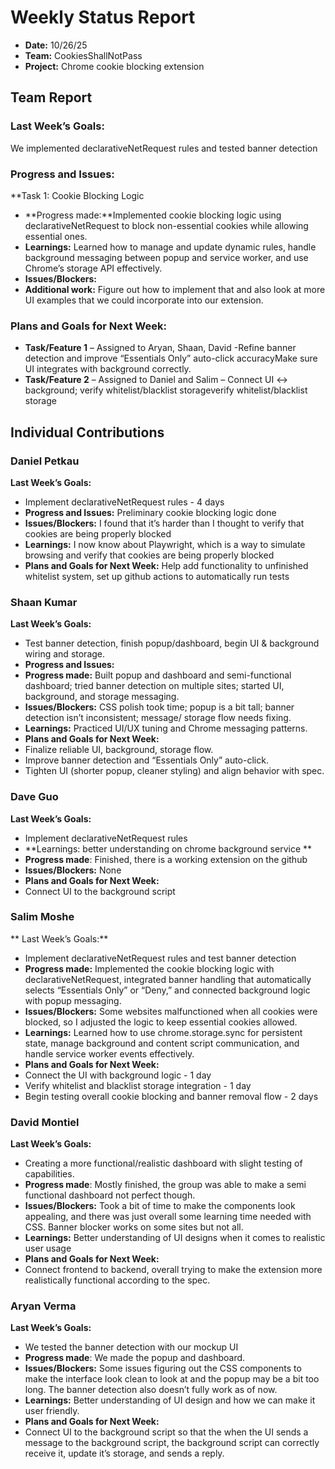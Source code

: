 # Weekly Status Report
- **Date:** 10/26/25
- **Team:** CookiesShallNotPass
- **Project:** Chrome cookie blocking extension


## Team Report
### Last Week’s Goals:
We implemented declarativeNetRequest rules and tested banner detection
### Progress and Issues:
**Task 1: Cookie Blocking Logic
- **Progress made:**Implemented cookie blocking logic using declarativeNetRequest to block non-essential cookies while allowing essential ones.
- **Learnings:** Learned how to manage and update dynamic rules, handle background messaging between popup and service worker, and use Chrome’s storage API effectively.
- **Issues/Blockers:** 
- **Additional work:** Figure out how to implement that and also look at more UI examples that we could incorporate into our extension.
### Plans and Goals for Next Week:
- **Task/Feature 1**  – Assigned to Aryan, Shaan, David  -Refine banner detection and improve “Essentials Only” auto-click accuracyMake sure UI integrates with background correctly.
- **Task/Feature 2**  – Assigned to Daniel and Salim – Connect UI ↔ background; verify whitelist/blacklist storageverify whitelist/blacklist storage

## Individual Contributions

### Daniel Petkau
**Last Week’s Goals:**
- Implement declarativeNetRequest rules - 4 days
- **Progress and Issues:** Preliminary cookie blocking logic done
- **Issues/Blockers:** I found that it’s harder than I thought to verify that cookies are being properly blocked
- **Learnings:** I now know about Playwright, which is a way to simulate browsing and verify that cookies are being properly blocked
- **Plans and Goals for Next Week:** Help add functionality to unfinished whitelist system, set up github actions to automatically run tests

### Shaan Kumar
**Last Week’s Goals:**
- Test banner detection, finish popup/dashboard, begin UI & background wiring and storage.
- **Progress and Issues:**
- **Progress made:** Built popup and dashboard and semi-functional dashboard; tried banner detection on multiple sites; started UI, background, and storage messaging.
- **Issues/Blockers:** CSS polish took time; popup is a bit tall; banner detection isn’t inconsistent; message/ storage flow needs fixing.
- **Learnings:** Practiced UI/UX tuning and Chrome messaging patterns.
- **Plans and Goals for Next Week:**
- Finalize reliable UI, background, storage flow.
- Improve banner detection and “Essentials Only” auto-click.
- Tighten UI (shorter popup, cleaner styling) and align behavior with spec.

### Dave Guo
**Last Week’s Goals:**
- Implement declarativeNetRequest rules
- **Learnings: better understanding on chrome background service **
- **Progress made**: Finished, there is a working extension on the github
- **Issues/Blockers:** None
- **Plans and Goals for Next Week:**
- Connect UI to the background script 

### Salim Moshe
** Last Week’s Goals:**
- Implement declarativeNetRequest rules and test banner detection
- **Progress made:** Implemented the cookie blocking logic with declarativeNetRequest, integrated banner handling that automatically selects “Essentials Only” or “Deny,” and connected background logic with popup messaging.
- **Issues/Blockers:** Some websites malfunctioned when all cookies were blocked, so I adjusted the logic to keep essential cookies allowed.
- **Learnings:** Learned how to use chrome.storage.sync for persistent state, manage background and content script communication, and handle service worker events effectively.
- **Plans and Goals for Next Week:**
- Connect the UI with background logic - 1 day
- Verify whitelist and blacklist storage integration - 1 day
- Begin testing overall cookie blocking and banner removal flow - 2 days

### David Montiel
**Last Week’s Goals:**
- Creating a more functional/realistic dashboard with slight testing of capabilities.
- **Progress made**: Mostly finished, the group was able to make a semi functional dashboard not perfect though.
- **Issues/Blockers:** Took a bit of time to make the components look appealing, and there was just overall some learning time needed with CSS. Banner blocker works on some sites but not all. 
- **Learnings:** Better understanding of UI designs when it comes to realistic user usage
- **Plans and Goals for Next Week:**
- Connect frontend to backend, overall trying to make the extension more realistically functional according to the spec. 


### Aryan Verma
**Last Week’s Goals:**
- We tested the banner detection with our mockup UI
- **Progress made**: We made the popup and dashboard.
- **Issues/Blockers:** Some issues figuring out the CSS components to make the interface look clean to look at and the popup may be a bit too long. The banner detection also doesn’t fully work as of now.
- **Learnings:** Better understanding of UI design and how we can make it user friendly.
- **Plans and Goals for Next Week:**
- Connect UI to the background script so that the when the UI sends a message to the background script, the background script can correctly receive it, update it’s storage, and sends a reply.


